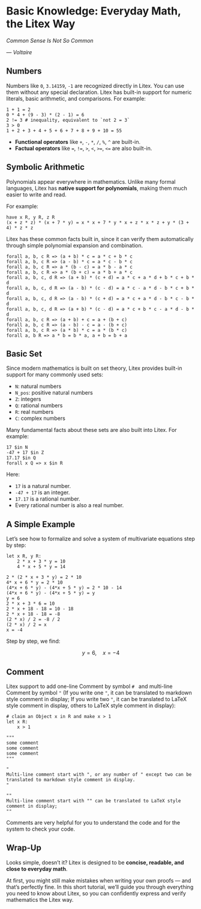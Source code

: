 # Basic Knowledge: Everyday Math, the Litex Way

_Common Sense Is Not So Common_

_— Voltaire_

## Numbers

Numbers like `0`, `3.14159`, `-1` are recognized directly in Litex.
You can use them without any special declaration. Litex has built-in support for numeric literals, basic arithmetic, and comparisons. For example:

```litex
1 + 1 = 2
0 * 4 + (9 - 3) * (2 - 1) = 6
2 != 3 # inequality, equivalent to `not 2 = 3`
3 > 0
1 + 2 + 3 + 4 + 5 + 6 + 7 + 8 + 9 + 10 = 55
```

* **Functional operators** like `+`, `-`, `*`, `/`, `%`, `^` are built-in.
* **Factual operators** like `=`, `!=`, `>`, `<`, `>=`, `<=` are also built-in.

## Symbolic Arithmetic

Polynomials appear everywhere in mathematics.
Unlike many formal languages, Litex has **native support for polynomials**, making them much easier to write and read.

For example:

```litex
have x R, y R, z R
(x + z * z) * (x + 7 * y) = x * x + 7 * y * x + z * x * z + y * (3 + 4) * z * z
```

Litex has these common facts built in, since it can verify them automatically through simple polynomial expansion and combination.

```litex
forall a, b, c R => (a + b) * c = a * c + b * c
forall a, b, c R => (a - b) * c = a * c - b * c
forall a, b, c R => a * (b - c) = a * b - a * c
forall a, b, c R => a * (b + c) = a * b + a * c
forall a, b, c, d R => (a + b) * (c + d) = a * c + a * d + b * c + b * d
forall a, b, c, d R => (a - b) * (c - d) = a * c - a * d - b * c + b * d
forall a, b, c, d R => (a - b) * (c + d) = a * c + a * d - b * c - b * d
forall a, b, c, d R => (a + b) * (c - d) = a * c + b * c - a * d - b * d
forall a, b, c R => (a + b) + c = a + (b + c)
forall a, b, c R => (a - b) - c = a - (b + c)
forall a, b, c R => (a * b) * c = a * (b * c)
forall a, b R => a * b = b * a, a + b = b + a
```

## Basic Set

Since modern mathematics is built on set theory, Litex provides built-in support for many commonly used sets:

* `N`: natural numbers
* `N_pos`: positive natural numbers
* `Z`: integers
* `Q`: rational numbers
* `R`: real numbers
* `C`: complex numbers

Many fundamental facts about these sets are also built into Litex. For example:

```litex
17 $in N
-47 + 17 $in Z
17.17 $in Q
forall x Q => x $in R
```

Here:

* `17` is a natural number.
* `-47 + 17` is an integer.
* `17.17` is a rational number.
* Every rational number is also a real number.

## A Simple Example

Let’s see how to formalize and solve a system of multivariate equations step by step:

```litex
let x R, y R:
    2 * x + 3 * y = 10
    4 * x + 5 * y = 14

2 * (2 * x + 3 * y) = 2 * 10
4* x + 6 * y = 2 * 10
(4*x + 6 * y) - (4*x + 5 * y) = 2 * 10 - 14
(4*x + 6 * y) - (4*x + 5 * y) = y
y = 6
2 * x + 3 * 6 = 10
2 * x + 18 - 18 = 10 - 18
2 * x + 18 - 18 = -8
(2 * x) / 2 = -8 / 2
(2 * x) / 2 = x
x = -4
```

Step by step, we find:

$$
y = 6, \quad x = -4
$$

## Comment

Litex support to add one-line Comment by symbol `# ` and multi-line Comment by symbol `"` (If you write one `"`, it can be translated to markdown style comment in display; If you write two `"`, it can be translated to LaTeX style comment in display, others to LaTeX style comment in display):

```litex
# claim an Object x in R and make x > 1
let x R:
    x > 1
```

```litex
"""
some comment
some comment
some comment
"""

"
Multi-line comment start with ", or any number of " except two can be translated to markdown style comment in display.
"

""
Multi-line comment start with "" can be translated to LaTeX style comment in display; 
""
```

Comments are very helpful for you to understand the code and for the system to check your code.

## Wrap-Up

Looks simple, doesn’t it? Litex is designed to be **concise, readable, and close to everyday math**.

At first, you might still make mistakes when writing your own proofs — and that’s perfectly fine. In this short tutorial, we’ll guide you through everything you need to know about Litex, so you can confidently express and verify mathematics the Litex way.